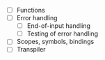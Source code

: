 - [ ] Functions
- [ ] Error handling
  - [ ] End-of-input handling
  - [ ] Testing of error handling
- [ ] Scopes, symbols, bindings
- [ ] Transpiler
